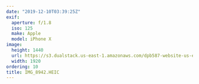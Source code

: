 ```yaml
---
date: "2019-12-10T03:39:25Z"
exif:
  aperture: f/1.8
  iso: 125
  make: Apple
  model: iPhone X
image:
  height: 1440
  url: https://s3.dualstack.us-east-1.amazonaws.com/dpb587-website-us-east-1/asset/gallery/2019-south-america/5b41135e-bbab-2be0-c1da-e6dc3aa66a15~1920.jpg
  width: 1920
ordering: 10
title: IMG_8942.HEIC
---
```

